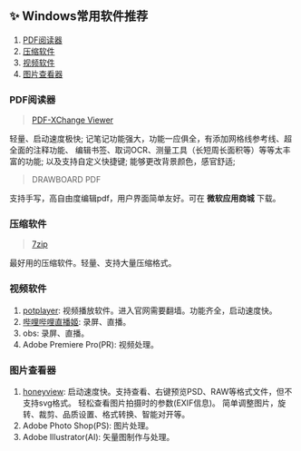 ## ✨ Windows常用软件推荐
1. [PDF阅读器](#pdf阅读器)
1. [压缩软件](#压缩软件)
1. [视频软件](#视频软件)
1. [图片查看器](#图片查看器)

### PDF阅读器
> [PDF-XChange Viewer](
https://www.tracker-software.com/product/pdf-xchange-viewer/download?fileid=446)

轻量、启动速度极快;
记笔记功能强大，功能一应俱全，有添加网格线参考线、超全面的注释功能、
编辑书签、取词OCR、测量工具（长短周长面积等）等等太丰富的功能;
以及支持自定义快捷键;
能够更改背景颜色，感官舒适;

> DRAWBOARD PDF

支持手写，高自由度编辑pdf，用户界面简单友好。可在 **微软应用商城** 下载。


### 压缩软件
> [7zip](https://www.7-zip.org/)

最好用的压缩软件。轻量、支持大量压缩格式。


### 视频软件
1. [potplayer](potplayer.daum.net):
视频播放软件。进入官网需要翻墙。功能齐全，启动速度快。
1. [哔哩哔哩直播姬](https://live.bilibili.com/liveHime): 录屏、直播。
1. obs: 录屏、直播。
1. Adobe Premiere Pro(PR): 视频处理。

### 图片查看器
1. [honeyview](http://www.bandisoft.com/honeyview/):
启动速度快。支持查看、右键预览PSD、RAW等格式文件，但不支持svg格式。
轻松查看图片拍摄时的参数(EXIF信息)。
简单调整图片，旋转、裁剪、品质设置、格式转换、智能对开等。
1. Adobe Photo Shop(PS): 图片处理。
1. Adobe Illustrator(AI): 矢量图制作与处理。


